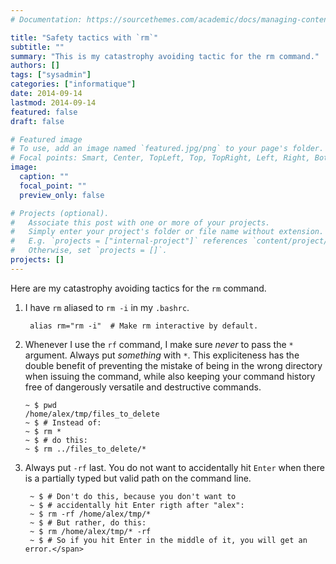 ```yaml
---
# Documentation: https://sourcethemes.com/academic/docs/managing-content/

title: "Safety tactics with `rm`"
subtitle: ""
summary: "This is my catastrophy avoiding tactic for the rm command."
authors: []
tags: ["sysadmin"]
categories: ["informatique"]
date: 2014-09-14
lastmod: 2014-09-14
featured: false
draft: false

# Featured image
# To use, add an image named `featured.jpg/png` to your page's folder.
# Focal points: Smart, Center, TopLeft, Top, TopRight, Left, Right, BottomLeft, Bottom, BottomRight.
image:
  caption: ""
  focal_point: ""
  preview_only: false

# Projects (optional).
#   Associate this post with one or more of your projects.
#   Simply enter your project's folder or file name without extension.
#   E.g. `projects = ["internal-project"]` references `content/project/deep-learning/index.md`.
#   Otherwise, set `projects = []`.
projects: []
---
```


Here are my catastrophy avoiding tactics for the `rm` command.

1. I have `rm` aliased to `rm -i` in my `.bashrc`.

        alias rm="rm -i"  # Make rm interactive by default.

2.  Whenever I use the `rf` command, I make sure *never* to pass the `*` argument. Always put *something* with `*`. This expliciteness has the double benefit of preventing the mistake of being in the wrong directory when issuing the command, while also keeping your command history free of dangerously versatile and destructive commands.

        ~ $ pwd
        /home/alex/tmp/files_to_delete
        ~ $ # Instead of:
        ~ $ rm *
        ~ $ # do this:
        ~ $ rm ../files_to_delete/*

3. Always put `-rf` last. You do not want to accidentally hit `Enter` when there is a partially typed but valid path on the command line.

        ~ $ # Don't do this, because you don't want to
        ~ $ # accidentally hit Enter rigth after "alex":
        ~ $ rm -rf /home/alex/tmp/*
        ~ $ # But rather, do this:
        ~ $ rm /home/alex/tmp/* -rf
        ~ $ # So if you hit Enter in the middle of it, you will get an error.</span>
